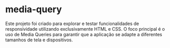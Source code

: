 # media-query
Este projeto foi criado para explorar e testar funcionalidades de responsividade utilizando exclusivamente HTML e CSS. O foco principal é o uso de Media Queries para garantir que a aplicação se adapte a diferentes tamanhos de tela e dispositivos.
